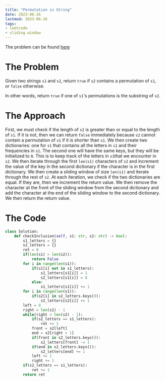 ```yaml
---
title: "Permutation in String"
date: 2023-06-26
lastmod: 2023-06-26
tags:
- leetcode
- sliding window
---
```

The problem can be found [here](https://leetcode.com/problems/permutation-in-string/)

# The Problem
Given two strings `s1` and `s2`, return `true` if `s2` contains a permutation of `s1`, or `false` otherwise.

In other words, return `true` if one of `s1`'s permutations is the substring of `s2`.

# The Approach
First, we must check if the length of `s2` is greater than or equal to the length of `s1`. If it is not, then we can return `false` immediately because `s2` cannot contain a permutation of `s1` if it is shorter than `s1`. We then create two dictionaries: one for `s1` that contains all the letters in `s1` and their frequencies in `s1`. The second one will have the same keys, but they will be initialized to `0`. This is to keep track of the letters in `s1`that we encounter in `s2`. We then iterate through the first `len(s1)` characters of `s2` and increment the value of the key in the second dictionary if the character is in the first dictionary. We then create a sliding window of size `len(s1)` and iterate through the rest of `s2`. At each iteration, we check if the two dictionaries are equal. If they are, then we increment the return value. We then remove the character at the front of the sliding window from the second dictionary and add the character at the end of the sliding window to the second dictionary. We then return the return value.

# The Code

```py
class Solution:
    def checkInclusion(self, s1: str, s2: str) -> bool:
        s1_letters = {}
        s2_letters = {}
        ret = 0
        if(len(s1) > len(s2)):
            return False
        for i in range(len(s1)):
            if(s1[i] not in s1_letters):
                s1_letters[s1[i]] = 1
                s2_letters[s1[i]] = 0
            else:
                s1_letters[s1[i]] += 1
        for i in range(len(s1)):
            if(s2[i] in s2_letters.keys()):
                s2_letters[s2[i]] += 1
        left = 0
        right = len(s1) - 1
        while(right < len(s2) - 1):
            if(s2_letters == s1_letters):
                ret += 1
            front = s2[left]
            end = s2[right + 1]
            if(front in s2_letters.keys()):
                s2_letters[front] -= 1
            if(end in s2_letters.keys()):
                s2_letters[end] += 1
            left += 1
            right += 1
        if(s2_letters == s1_letters):
            ret += 1
        return ret
```